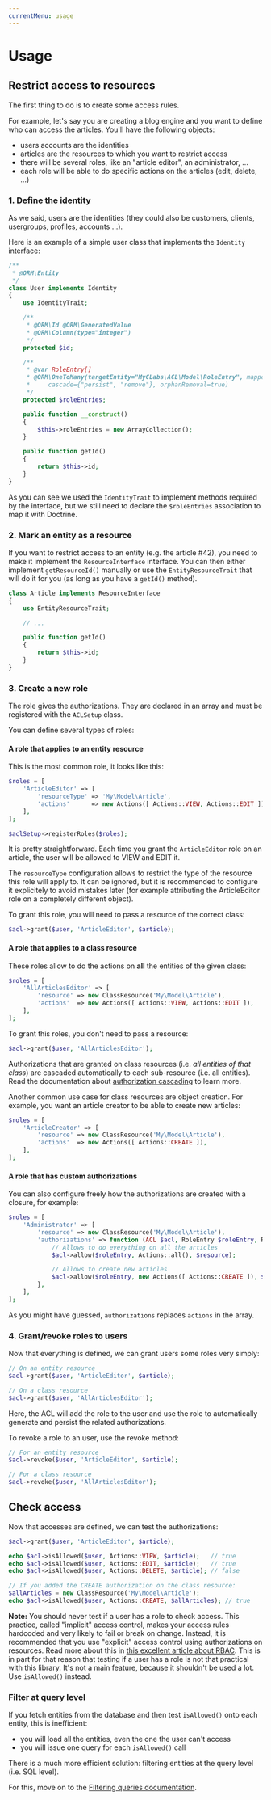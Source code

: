 ```yaml
---
currentMenu: usage
---
```


# Usage

## Restrict access to resources

The first thing to do is to create some access rules.

For example, let's say you are creating a blog engine and you want to define who can access the articles.
You'll have the following objects:

- users accounts are the identities
- articles are the resources to which you want to restrict access
- there will be several roles, like an "article editor", an administrator, …
- each role will be able to do specific actions on the articles (edit, delete, …)


### 1. Define the identity

As we said, users are the identities (they could also be customers, clients, usergroups, profiles, accounts …).

Here is an example of a simple user class that implements the `Identity` interface:

```php
/**
 * @ORM\Entity
 */
class User implements Identity
{
    use IdentityTrait;

    /**
     * @ORM\Id @ORM\GeneratedValue
     * @ORM\Column(type="integer")
     */
    protected $id;

    /**
     * @var RoleEntry[]
     * @ORM\OneToMany(targetEntity="MyCLabs\ACL\Model\RoleEntry", mappedBy="identity",
     *     cascade={"persist", "remove"}, orphanRemoval=true)
     */
    protected $roleEntries;

    public function __construct()
    {
        $this->roleEntries = new ArrayCollection();
    }

    public function getId()
    {
        return $this->id;
    }
}
```

As you can see we used the `IdentityTrait` to implement methods required by the interface, but we still
need to declare the `$roleEntries` association to map it with Doctrine.


### 2. Mark an entity as a resource

If you want to restrict access to an entity (e.g. the article #42), you need to make it
implement the `ResourceInterface` interface. You can then either implement `getResourceId()` manually
or use the `EntityResourceTrait` that will do it for you (as long as you have a `getId()` method).

```php
class Article implements ResourceInterface
{
    use EntityResourceTrait;

    // ...

    public function getId()
    {
        return $this->id;
    }
}
```


### 3. Create a new role

The role gives the authorizations. They are declared in an array and must be registered with the `ACLSetup` class.

You can define several types of roles:

#### A role that applies to an entity resource

This is the most common role, it looks like this:

```php
$roles = [
    'ArticleEditor' => [
        'resourceType' => 'My\Model\Article',
        'actions'      => new Actions([ Actions::VIEW, Actions::EDIT ]),
    ],
];

$aclSetup->registerRoles($roles);
```

It is pretty straightforward. Each time you grant the `ArticleEditor` role on an article, the user
will be allowed to VIEW and EDIT it.

The `resourceType` configuration allows to restrict the type of the resource this role will apply to.
It can be ignored, but it is recommended to configure it explicitely to avoid mistakes later
(for example attributing the ArticleEditor role on a completely different object).

To grant this role, you will need to pass a resource of the correct class:

```php
$acl->grant($user, 'ArticleEditor', $article);
```

#### A role that applies to a class resource

These roles allow to do the actions on **all** the entities of the given class:

```php
$roles = [
    'AllArticlesEditor' => [
        'resource' => new ClassResource('My\Model\Article'),
        'actions'  => new Actions([ Actions::VIEW, Actions::EDIT ]),
    ],
];
```

To grant this roles, you don't need to pass a resource:

```php
$acl->grant($user, 'AllArticlesEditor');
```

Authorizations that are granted on class resources (i.e. *all entities of that class*) are cascaded
automatically to each sub-resource (i.e. all entities). Read the documentation about
[authorization cascading](cascading.md) to learn more.

Another common use case for class resources are object creation. For example, you want an article creator
to be able to create new articles:

```php
$roles = [
    'ArticleCreator' => [
        'resource' => new ClassResource('My\Model\Article'),
        'actions'  => new Actions([ Actions::CREATE ]),
    ],
];
```

#### A role that has custom authorizations

You can also configure freely how the authorizations are created with a closure, for example:

```php
$roles = [
    'Administrator' => [
        'resource' => new ClassResource('My\Model\Article'),
        'authorizations' => function (ACL $acl, RoleEntry $roleEntry, ResourceInterface $resource) {
            // Allows to do everything on all the articles
            $acl->allow($roleEntry, Actions::all(), $resource);

            // Allows to create new articles
            $acl->allow($roleEntry, new Actions([ Actions::CREATE ]), $resource);
        },
    ],
];
```

As you might have guessed, `authorizations` replaces `actions` in the array.


### 4. Grant/revoke roles to users

Now that everything is defined, we can grant users some roles very simply:

```php
// On an entity resource
$acl->grant($user, 'ArticleEditor', $article);

// On a class resource
$acl->grant($user, 'AllArticlesEditor');
```

Here, the ACL will add the role to the user and use the role to automatically generate and persist the
related authorizations.

To revoke a role to an user, use the revoke method:

```php
// For an entity resource
$acl->revoke($user, 'ArticleEditor', $article);

// For a class resource
$acl->revoke($user, 'AllArticlesEditor');
```

## Check access

Now that accesses are defined, we can test the authorizations:

```php
$acl->grant($user, 'ArticleEditor', $article);

echo $acl->isAllowed($user, Actions::VIEW, $article);   // true
echo $acl->isAllowed($user, Actions::EDIT, $article);   // true
echo $acl->isAllowed($user, Actions::DELETE, $article); // false

// If you added the CREATE authorization on the class resource:
$allArticles = new ClassResource('My\Model\Article');
echo $acl->isAllowed($user, Actions::CREATE, $allArticles); // true
```

**Note:** You should never test if a user has a role to check access. This practice, called "implicit" access control,
makes your access rules hardcoded and very likely to fail or break on change. Instead, it is recommended that
you use "explicit" access control using authorizations on resources. Read more about this in
[this excellent article about RBAC](https://stormpath.com/blog/new-rbac-resource-based-access-control/).
This is in part for that reason that testing if a user has a role is not that practical with this library.
It's not a main feature, because it shouldn't be used a lot. Use `isAllowed()` instead.


### Filter at query level

If you fetch entities from the database and then test `isAllowed()` onto each entity, this is inefficient:

- you will load all the entities, even the one the user can't access
- you will issue one query for each `isAllowed()` call

There is a much more efficient solution: filtering entities at the query level (i.e. SQL level).

For this, move on to the [Filtering queries documentation](filtering-queries.md).
